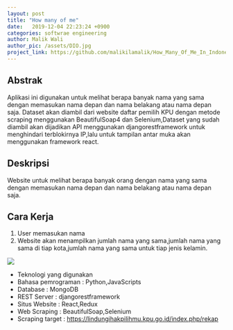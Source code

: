 ```yaml
---
layout: post
title: "How many of me"
date:   2019-12-04 22:23:24 +0900
categories: softwrae engineering 
author: Malik Wali
author_pic: /assets/DIO.jpg 
project_link: https://github.com/malikilamalik/How_Many_Of_Me_In_Indonesia
---
```


## Abstrak
Aplikasi ini digunakan untuk melihat berapa banyak nama yang sama dengan memasukan nama depan dan nama belakang atau nama depan saja.
Dataset akan diambil dari website daftar pemilih KPU dengan metode scraping menggunakan BeautifulSoap4 dan Selenium,Dataset yang sudah diambil akan dijadikan API menggunakan djangorestframework untuk menghindari terblokirnya IP,lalu untuk tampilan antar muka akan menggunakan framework react.

## Deskripsi
Website untuk melihat berapa banyak orang dengan nama yang sama dengan memasukan nama depan dan nama belakang atau nama depan saja.

## Cara Kerja
1. User memasukan nama
2. Website akan menampilkan jumlah nama yang sama,jumlah nama yang sama di tiap kota,jumlah nama yang sama untuk tiap jenis kelamin.

![](/assets/kpu.jpg)


- Teknologi yang digunakan
- Bahasa pemrograman         : Python,JavaScripts
- Database                         : MongoDB
- REST Server                        : djangorestframework
- Situs Website                : React,Redux
- Web Scraping                : BeautifulSoap,Selenium
- Scraping target                : https://lindungihakpilihmu.kpu.go.id/index.php/rekap